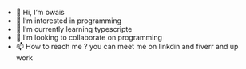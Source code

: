 - 👋 Hi, I’m owais
- 👀 I’m interested in programming
- 🌱 I’m currently learning typescripte
- 💞️ I’m looking to collaborate on programming
- 📫 How to reach me ? you can meet me on linkdin and fiverr and up work
  

<!---
1b7owais/1b7owais is a ✨ special ✨ repository because its `README.md` (this file) appears on your GitHub profile.
You can click the Preview link to take a look at your changes.
--->
